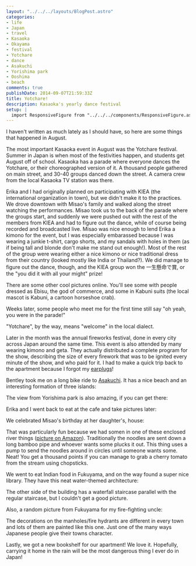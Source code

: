 ```yaml
---
layout: "../../../layouts/BlogPost.astro"
categories:
- life
- Japan
- travel
- Kasaoka
- Okayama
- festival
- Yotchare
- dance
- Asakuchi
- Yorishima park
- Ooshima
- beach
comments: true
publishDate: 2014-09-07T21:59:33Z
title: Yotchare!
description: Kasaoka's yearly dance festival
setup: |
  import ResponsiveFigure from "../../../components/ResponsiveFigure.astro"
---
```


I haven't written as much lately as I should have, so here are some things that happened in August.

The most important Kasaoka event in August was the Yotchare festival. Summer in Japan is when most of the festivities happen, and students get August off of school. Kasaoka has a parade where everyone dances the Yotchare, or their choreographed version of it. A thousand people gathered on main street, and 30-40 groups danced down the street. A camera crew from the local Kasaoka TV station was there.

Erika and I had originally planned on participating with KIEA (the international organization in town), but we didn't make it to the practices. We drove downtown with Misao's family and walked along the street watching the performances. Misao took us to the back of the parade where the groups start, and suddenly we were pushed out with the rest of the members from KIEA and had to figure out the dance, while of course being recorded and broadcasted live. Misao was nice enough to lend Erika a kimono for the event, but I was especially embarassed because I was wearing a junkie t-shirt, cargo shorts, and my sandals with holes in them (as if being tall and blonde don't make me stand out enough!). Most of the rest of the group were wearing either a nice kimono or nice traditional dress from their country (looked mostly like India or Thailand?). We did manage to figure out the dance, though, and the KIEA group won the 一生懸命で賞, or the "you did it with all your might" prize!

<ResponsiveFigure
    class_="center"
    src="/assets/blog/yottyare-1.jpg"
    title="KIEA doing the Yotchare dance"
    alt="The foreigners of Kasaoka doing the Yotchare dance, arms outstretched to the left. The street is lined with onlookers. Most participants have a kimono, some a hijab. Two of us are wearing normal shorts and a t-shirt, and I am wearing sandles." />

<ResponsiveFigure
    class_="center"
    src="/assets/blog/yottyare-2.jpg"
    title="Here you can see a few of the many people taking pictures of us. Those giant lights are for the news crew."
    alt="The street is lined with onlookers and there are TV lights above the international group doing the Yotchare dance in the street, arms stretched upwards. Several people are taking pictures of the dancers." />

There are some other cool pictures online. You'll see some with people dressed as Ebisu, the god of commerce, and some in Kabuni suits (the local mascot is Kabuni, a cartoon horseshoe crab).

Weeks later, some people who meet me for the first time still say "oh yeah, you were in the parade!"

"Yotchare", by the way, means "welcome" in the local dialect.

Later in the month was the annual fireworks festival, done in every city across Japan around the same time. This event is also attended by many wearing kimono and geta. They actually distributed a complete program for the show, describing the size of every firework that was to be ignited every minute of the show, and who paid for it. I had to make a quick trip back to the apartment because I forgot my [earplugs](https://en.wikipedia.org/wiki/Phonophobia)!

<ResponsiveFigure
    class_="center"
    src="/assets/blog/August-2014-fireworks.jpg"
    title="Summer fireworks in Kasaoka"
    alt="Fireworks light the bay across the perfectly flat reclaimed farmland" />

Bentley took me on a long bike ride to [Asakuchi](https://en.wikipedia.org/wiki/Asakuchi,_Okayama). It has a nice beach and an interesting formation of three islands:

<ResponsiveFigure
    class_="center"
    src="/assets/blog/mittsu-shima.jpg"
    title="mitsu shima (three-island)"
    alt="A tiny rock island with three humps like the back of a camel." />

The view from Yorishima park is also amazing, if you can get there:

<ResponsiveFigure
    class_="center"
    src="/assets/blog/bentley-climbing.jpg"
    title="Bentley climbing the mountain to Yorishima park. Erika thinks this would make a nice Nike advertisement."
    alt="Back view of Bentley climbing a steep staircase surrounded by thick vegetation which shade the path. The 'Nike' symbols on his shoes shine white in the darkness."/>

<ResponsiveFigure
    class_="center"
    src="/assets/blog/yorishima-view.jpg"
    title="The view of Asakuchi from Yorishima park"
    alt="Bentley's hand points to the houses and farms in the valley. Before us is an orchard, thick vegetation, and a small walking path down the mountain. Beyond the valley, the sun sets behind the mountains, turning the slightly-clouded sky pink." />

Erika and I went back to eat at the cafe and take pictures later:

<ResponsiveFigure
    class_="center"
    src="/assets/blog/erika-ooshima.jpg"
    title="Erika in front of a view of the ocean from Oshima"
    alt="Erika in sunglasses looks back towards the camera. In front of her is thick vegetation, and then ocean and a string of islands half-hidden by the humid air."/>

We celebrated Misao's birthday at her daughter's, house:

<ResponsiveFigure
    class_="center"
    src="/assets/blog/misao-birthday.jpg"
    title="Misao and her birthday cake(s). The TV is playing a YouTube party with a hundred gaijin."
    alt="Misao smiles towards the camera. On the table is a collection of individually-sized cakes from the local bakery, each with a different-colored birthday candle sticking out." />

That was particularly fun because we had somen in one of these enclosed river things ([picture on Amazon](http://www.amazon.co.jp/%E5%AE%B6%E5%BA%AD%E7%94%A8-%E3%81%9D%E3%81%86%E3%82%81%E3%82%93%E6%B5%81%E3%81%97%E5%99%A8-%E6%96%B0%E7%AB%B9%E5%8F%96%E7%89%A9%E8%AA%9E-%E6%B5%81%E3%81%97%E3%81%9D%E3%81%86%E3%82%81%E3%82%93%E6%A9%9F-%E6%B5%81%E3%81%97%E3%81%9D%E3%81%86%E3%82%81%E3%82%93%E5%99%A8/dp/B005C0EJP0)). Traditionally the noodles are sent down a long bamboo pipe and whoever wants some plucks it out. This thing uses a pump to send the noodles around in circles until someone wants some. Neat! You get a thousand points if you can manage to grab a cherry tomato from the stream using chopsticks.

We went to eat Indian food in Fukuyama, and on the way found a super nice library. They have this neat water-themed architecture:

<ResponsiveFigure
    class_="center"
    src="/assets/blog/erika-fukuyama-library.jpg"
    title="Erika at the Fukuyama library."
    alt="Erika sits on a hexagonal-patterned bench under a staircase in the library. The wall behind her is all glass and the building is surrounded by a pond. The pond reflects the trees in the park and the clouds in the sky." />

The other side of the building has a waterfall staircase parallel with the regular staircase, but I couldn't get a good picture.

Also, a random picture from Fukuyama for my fire-fighting uncle:

<ResponsiveFigure
    class_="center"
    src="/assets/blog/fukuyama-fire-hydrant.jpg"
    title="Fukuyama firehydrant cover"
    alt="A yellow and red painted manhole cover with an illustration of a fireman spraying water, a firetruck, and the city's peach symbol."/>

The decorations on the manholes/fire hydrants are different in every town and lots of them are painted like this one. Just one of the many ways Japanese people give their towns character.

Lastly, we got a new bookshelf for our apartment! We love it. Hopefully, carrying it home in the rain will be the most dangerous thing I ever do in Japan!

<ResponsiveFigure
    class_="center"
    src="/assets/blog/bookshelf-bike.jpg"
    title="Getting our new bookcase home"
    alt="A six-foot long, slim cardboard box kept in place precariously by three bungee cords balances on the rear rack of a mamachari bicicyle."/>
